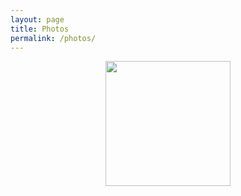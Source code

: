 ```yaml
---
layout: page
title: Photos
permalink: /photos/
---
```

<html lang="en">

<head>
    <meta charset="UTF-8">
    <meta http-equiv="X-UA-Compatible" content="IE=edge">
    <meta name="viewport" content="width=device-width, initial-scale=1.0">
</head>


<body>
    <div align=center>
    <img src="{{site.url}}/research_images/2023MidAutumn.gif" width="200" >
    </div>
    <br>
</body>

</html>
